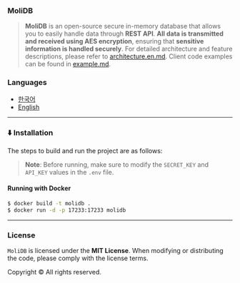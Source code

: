 ### MoliDB

> **MoliDB** is an open-source secure in-memory database that allows you to easily handle data through **REST API**.
**All data is transmitted and received using AES encryption**, ensuring that **sensitive information is handled securely**.
For detailed architecture and feature descriptions, please refer to [architecture.en.md](/md/architecture.en.md).
Client code examples can be found in [example.md](/md/example.md).

### Languages

- [한국어](/README.md)
- [English](/md/README.en.md)

---

### ⬇️ Installation

The steps to build and run the project are as follows:

> **Note**: Before running, make sure to modify the `SECRET_KEY` and `API_KEY` values in the `.env` file.

#### Running with Docker

```sh
$ docker build -t molidb .
$ docker run -d -p 17233:17233 molidb
```

---

### License

`MoliDB` is licensed under the **MIT License**. When modifying or distributing the code, please comply with the license terms.

Copyright © All rights reserved.